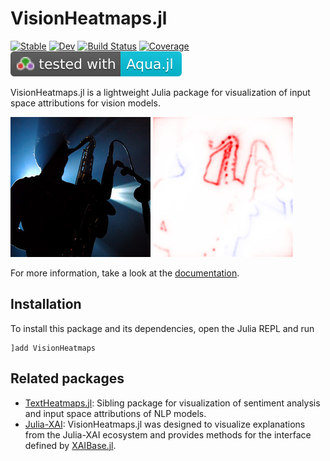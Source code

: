 # VisionHeatmaps.jl

[![Stable](https://img.shields.io/badge/docs-stable-blue.svg)](https://julia-xai.github.io/VisionHeatmaps.jl/stable/)
[![Dev](https://img.shields.io/badge/docs-dev-blue.svg)](https://julia-xai.github.io/VisionHeatmaps.jl/dev/)
[![Build Status](https://github.com/Julia-XAI/VisionHeatmaps.jl/actions/workflows/CI.yml/badge.svg?branch=main)](https://github.com/Julia-XAI/VisionHeatmaps.jl/actions/workflows/CI.yml?query=branch%3Amain)
[![Coverage](https://codecov.io/gh/Julia-XAI/VisionHeatmaps.jl/branch/main/graph/badge.svg)](https://codecov.io/gh/Julia-XAI/VisionHeatmaps.jl)
[![Aqua](https://raw.githubusercontent.com/JuliaTesting/Aqua.jl/master/badge.svg)](https://github.com/JuliaTesting/Aqua.jl)

VisionHeatmaps.jl is a lightweight Julia package for visualization of input space attributions for vision models.

![image of saxophone](https://github.com/Julia-XAI/VisionHeatmaps.jl/blob/gh-pages/assets/img1.png)
![heatmap of saxophone](https://github.com/Julia-XAI/VisionHeatmaps.jl/blob/gh-pages/assets/heatmap1.png)

For more information, take a look at the [documentation](https://julia-xai.github.io/VisionHeatmaps.jl/stable/).

## Installation
To install this package and its dependencies, open the Julia REPL and run

```julia-repl
]add VisionHeatmaps
```

## Related packages
* [TextHeatmaps.jl](https://github.com/Julia-XAI/TextHeatmaps.jl):
  Sibling package for visualization of sentiment analysis and input space attributions of NLP models.
* [Julia-XAI](https://github.com/Julia-XAI): 
  VisionHeatmaps.jl was designed to visualize explanations from the Julia-XAI ecosystem
  and provides methods for the interface defined by [XAIBase.jl](https://github.com/Julia-XAI/XAIBase.jl).